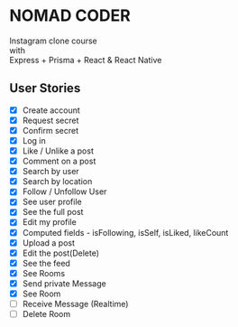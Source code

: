 # NOMAD CODER

Instagram clone course
<br>
with
<br>
Express + Prisma + React & React Native

## User Stories

- [x] Create account
- [x] Request secret
- [x] Confirm secret
- [x] Log in
- [x] Like / Unlike a post
- [x] Comment on a post
- [x] Search by user
- [x] Search by location
- [x] Follow / Unfollow User
- [x] See user profile
- [x] See the full post
- [x] Edit my profile
- [x] Computed fields - isFollowing, isSelf, isLiked, likeCount
- [x] Upload a post
- [x] Edit the post(Delete)
- [x] See the feed
- [x] See Rooms
- [x] Send private Message
- [x] See Room
- [ ] Receive Message (Realtime)
- [ ] Delete Room
